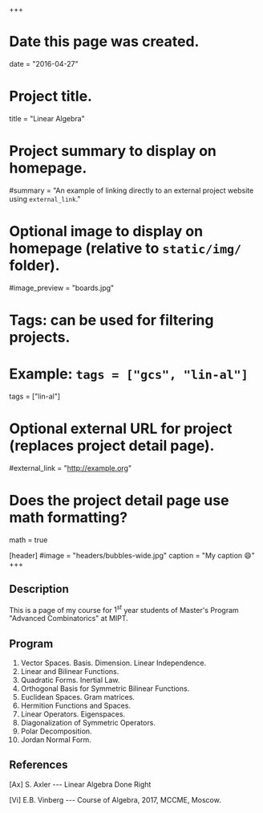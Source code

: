+++
# Date this page was created.
date = "2016-04-27"

# Project title.
title = "Linear Algebra"

# Project summary to display on homepage.
#summary = "An example of linking directly to an external project website using `external_link`."

# Optional image to display on homepage (relative to `static/img/` folder).
#image_preview = "boards.jpg"

# Tags: can be used for filtering projects.
# Example: `tags = ["gcs", "lin-al"]`
tags = ["lin-al"]

# Optional external URL for project (replaces project detail page).
#external_link = "http://example.org"

# Does the project detail page use math formatting?
math = true

[header]
#image = "headers/bubbles-wide.jpg"
caption = "My caption :smile:"
+++



## Description

This is a page of my course for $1^{st}$ year students of Master's Program "Advanced Combinatorics" at MIPT.

## Program

1. Vector Spaces. Basis. Dimension. Linear Independence.
2. Linear and Bilinear Functions.
3. Quadratic Forms. Inertial Law.
4. Orthogonal Basis for Symmetric Bilinear Functions.
5. Euclidean Spaces. Gram matrices.
6. Hermition Functions and Spaces.
7. Linear Operators. Eigenspaces.
8. Diagonalization of Symmetric Operators.
9. Polar Decomposition.
10. Jordan Normal Form.

## References

[Ax] S. Axler --- Linear Algebra Done Right

[Vi] E.B. Vinberg --- Course of Algebra, 2017, MCCME, Moscow.